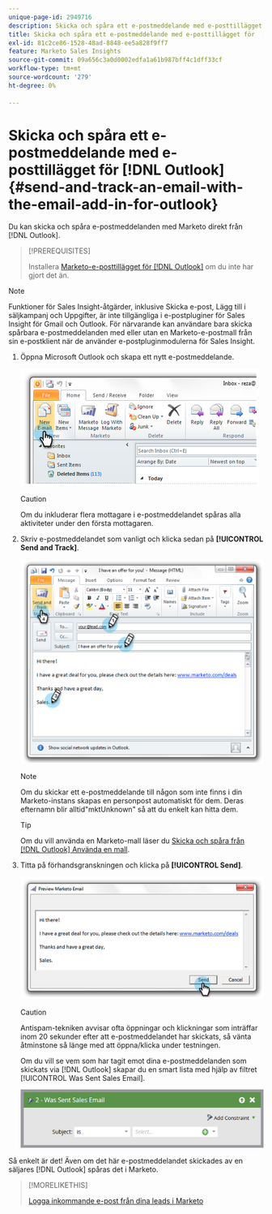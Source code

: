 ```yaml
---
unique-page-id: 2949716
description: Skicka och spåra ett e-postmeddelande med e-posttillägget för  [!DNL Outlook] - Marketo Docs - produktdokumentation
title: Skicka och spåra ett e-postmeddelande med e-posttillägget för  [!DNL Outlook]
exl-id: 81c2ce86-1528-48ad-8848-ee5a828f9ff7
feature: Marketo Sales Insights
source-git-commit: 09a656c3a0d0002edfa1a61b987bff4c1dff33cf
workflow-type: tm+mt
source-wordcount: '279'
ht-degree: 0%

---
```


# Skicka och spåra ett e-postmeddelande med e-posttillägget för [!DNL Outlook] {#send-and-track-an-email-with-the-email-add-in-for-outlook}

Du kan skicka och spåra e-postmeddelanden med Marketo direkt från [!DNL Outlook].

>[!PREREQUISITES]
>
>Installera [Marketo-e-posttillägget för [!DNL Outlook]](/help/marketo/product-docs/marketo-sales-insight/msi-outlook-plugin/install-the-marketo-email-add-in-for-outlook-with-a-registration-code.md) om du inte har gjort det än.

>[!NOTE]
>
>Funktioner för Sales Insight-åtgärder, inklusive Skicka e-post, Lägg till i säljkampanj och Uppgifter, är inte tillgängliga i e-postpluginer för Sales Insight för Gmail och Outlook. För närvarande kan användare bara skicka spårbara e-postmeddelanden med eller utan en Marketo-e-postmall från sin e-postklient när de använder e-postpluginmodulerna för Sales Insight.

1. Öppna Microsoft Outlook och skapa ett nytt e-postmeddelande.

   ![](assets/image2014-9-23-16-3a6-3a46.png)

   >[!CAUTION]
   >
   >Om du inkluderar flera mottagare i e-postmeddelandet spåras alla aktiviteter under den första mottagaren.

1. Skriv e-postmeddelandet som vanligt och klicka sedan på **[!UICONTROL Send and Track]**.

   ![](assets/image2014-9-23-16-3a7-3a1.png)

   >[!NOTE]
   >
   >Om du skickar ett e-postmeddelande till någon som inte finns i din Marketo-instans skapas en personpost automatiskt för dem. Deras efternamn blir alltid&quot;mktUnknown&quot; så att du enkelt kan hitta dem.

   >[!TIP]
   >
   >Om du vill använda en Marketo-mall läser du [Skicka och spåra från [!DNL Outlook] Använda en mall](/help/marketo/product-docs/marketo-sales-insight/msi-outlook-plugin/send-and-track-from-outlook-using-a-marketo-template.md).

1. Titta på förhandsgranskningen och klicka på **[!UICONTROL Send]**.

   ![](assets/image2014-9-23-16-3a7-3a13.png)

   >[!CAUTION]
   >
   >Antispam-tekniken avvisar ofta öppningar och klickningar som inträffar inom 20 sekunder efter att e-postmeddelandet har skickats, så vänta åtminstone så länge med att öppna/klicka under testningen.

   Om du vill se vem som har tagit emot dina e-postmeddelanden som skickats via [!DNL Outlook] skapar du en smart lista med hjälp av filtret [!UICONTROL Was Sent Sales Email].

   ![](assets/was-sent-sales-email.png)

Så enkelt är det! Även om det här e-postmeddelandet skickades av en säljares [!DNL Outlook] spåras det i Marketo.

>[!MORELIKETHIS]
>
>[Logga inkommande e-post från dina leads i Marketo](/help/marketo/product-docs/marketo-sales-insight/using-msi/log-inbound-mail-from-your-leads-in-marketo.md)
